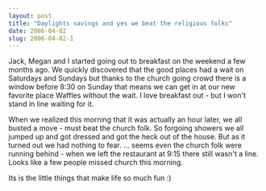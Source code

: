 ```yaml
---
layout: post
title: "Daylights savings and yes we beat the religious folks"
date: 2006-04-02
slug: 2006-04-02-1
---
```


Jack, Megan and I started going out to breakfast on the weekend a few months ago.  We quickly discovered that the good places had a wait on Saturdays and Sundays but thanks to the church going crowd there is a window before 8:30 on Sunday that means we can get in at our new favorite place Waffles without the wait.  I love breakfast out - but I won&apos;t stand in line waiting for it.

When we realized this morning that it was actually an hour later, we all busted a move - must beat the church folk.  So forgoing showers we all jumped up and got dressed and got the heck out of the house.  But as it turned out we had nothing to fear. ... seems even the church folk were running behind - when we left the restaurant at 9:15 there still wasn&apos;t a line.  Looks like a few people missed church this morning.

Its is the little things that make life so much fun :)
